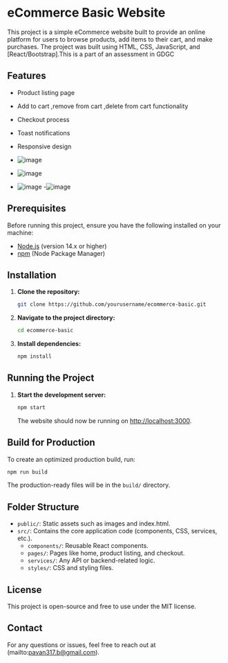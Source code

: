 
# eCommerce Basic Website

This project is a simple eCommerce website built to provide an online platform for users to browse products, add items to their cart, and make purchases. The project was built using HTML, CSS, JavaScript, and [React/Bootstrap].This is a part of an assessment in GDGC

## Features

- Product listing page
- Add to cart ,remove from cart ,delete from cart functionality
- Checkout process
- Toast notifications 
- Responsive design

- ![image](https://github.com/user-attachments/assets/6c242518-8ffc-4844-9c60-928d997a5614)
- ![image](https://github.com/user-attachments/assets/531a3e7b-dbfa-4f0f-b88b-dd63c6670c58)
- ![image](https://github.com/user-attachments/assets/1159587d-7584-45e0-b8ce-3e74c426fd48)
-![image](https://github.com/user-attachments/assets/084a1d83-0f4d-457d-b769-5fde29a2290f)





## Prerequisites

Before running this project, ensure you have the following installed on your machine:

- [Node.js](https://nodejs.org/) (version 14.x or higher)
- [npm](https://www.npmjs.com/) (Node Package Manager)

## Installation

1. **Clone the repository:**
   ```bash
   git clone https://github.com/yourusername/ecommerce-basic.git
   ```
2. **Navigate to the project directory:**
   ```bash
   cd ecommerce-basic
   ```
3. **Install dependencies:**
   ```bash
   npm install
   ```

## Running the Project

1. **Start the development server:**
   ```bash
   npm start
   ```
   The website should now be running on [http://localhost:3000](http://localhost:3000).

## Build for Production

To create an optimized production build, run:
```bash
npm run build
```
The production-ready files will be in the `build/` directory.

## Folder Structure

- `public/`: Static assets such as images and index.html.
- `src/`: Contains the core application code (components, CSS, services, etc.).
  - `components/`: Reusable React components.
  - `pages/`: Pages like home, product listing, and checkout.
  - `services/`: Any API or backend-related logic.
  - `styles/`: CSS and styling files.

## License

This project is open-source and free to use under the MIT license.

## Contact

For any questions or issues, feel free to reach out at (mailto:pavan317.b@gmail.com).


